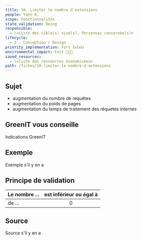 ```yaml
---
title: 10. Limiter le nombre d'extensions
people: Yann K.
scope: Fonctionnalités
state_validation: Doing
responsible:
  - \<Liste des cible(s) visé(s), Personnas concernée(s)>
lifecycle:
  - 2 - Conception / Design
priority_implementation: Fort 👍👍👍
environmental_impact: Fort 🌱🌱🌱
saved_resources:
  - \<liste des ressources économisées>
path: /fiches/10-limiter-le-nombre-d-extensions
---
```


## Sujet

- augmentation du nombre de requêtes
- augmentation du poids de pages
- augmentation du temps de traitement des rêquetes internes

## GreenIT vous conseille

Indications GreenIT

## Exemple

Exemple s'il y en a

## Principe de validation

| Le nombre ... | est inférieur ou égal à |
| ------------- | :---------------------: |
| de ...        |            0            |

## Source

Source s'il y en a
